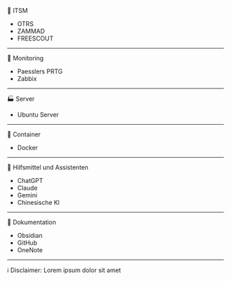 :ticket: ITSM
- OTRS
- ZAMMAD
- FREESCOUT
___

:mag_right: Monitoring
- Paesslers PRTG
- Zabbix
___

:factory: Server
- Ubuntu Server
___

:white_square_button: Container
- Docker
___

🤖 Hilfsmittel und Assistenten
- ChatGPT
- Claude
- Gemini
- Chinesische KI
___
:notebook: Dokumentation

- Obsidian
- GitHub
- OneNote
___
:information_source: Disclaimer:
Lorem ipsum dolor sit amet


